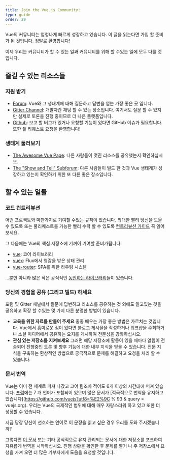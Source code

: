 ```yaml
---
title: Join the Vue.js Community!
type: guide
order: 29
---
```


Vue의 커뮤니티는 엄청나게 빠르게 성장하고 있습니다. 이 글을 읽는다면 가입 할 준비가 된 것입니다. 정말로 환영합니다!

이제 우리는 커뮤니티가 할 수 있는 일과 커뮤니티를 위해 할 수있는 일에 모두 다룰 것입니다.

## 즐길 수 있는 리소스들

### 지원 받기

- [Forum](http://forum.vuejs.org/): Vue와 그 생태계에 대해 질문하고 답변을 얻는 가장 좋은 곳 입니다.
- [Gitter Channel](https://gitter.im/vuejs/vue): 개발자간 채팅 할 수 있는 장소입니다. 여기서도 질문 할 수 있지만 실제로 토론을 진행 중이므로 더 나은 플랫폼입니다.
- [Github](https://github.com/vuejs): 보고 할 버그가 있거나 요청할 기능이 있다면 GitHub 이슈가 필요합니다. 또한 풀 리퀘스트 요청을 환영합니다!

### 생태계 둘러보기

- [The Awesome Vue Page](https://github.com/vuejs/awesome-vue): 다른 사람들이 멋진 리소스를 공유했는지 확인하십시오.
- [The "Show and Tell" Subforum](http://forum.vuejs.org/c/show-and-tell): 다른 사람들이 빌드 한 것과 Vue 생태계가 성장하고 있는지 확인하기 위한 또 다른 좋은 장소입니다.

## 할 수 있는 일들

### 코드 컨트리뷰션

어떤 프로젝트와 마찬가지로 기여할 수있는 규칙이 있습니다. 최대한 빨리 당신을 도울 수 있도록 또는 풀리퀘스트를 가능한 빨리 수락 할 수 있도록 [컨트리뷰션 가이드](https://github.com/vuejs/vue/blob/dev/.github/CONTRIBUTING.md) 꼭 읽어보세요.

그 다음에는 Vue의 핵심 저장소에 기꺼이 기여할 준비가됩니다.

- [vue](https://github.com/vuejs/vue): 코어 라이브러리
- [vuex](https://github.com/vuejs/vuex): Flux에서 영감을 받은 상태 관리
- [vue-router](https://github.com/vuejs/vue-router): SPA를 위한 라우팅 시스템

...뿐만 아니라 많은 작은 공식적인 [동반하는 라이브러리](https://github.com/vuejs)들이 있습니다.

### 당신의 경험을 공유 (그리고 빌드) 하세요

포럼 및 Gitter 채널에서 질문에 답변하고 리소스를 공유하는 것 외에도 알고있는 것을 공유하고 확장 할 수있는 몇 가지 다른 분명한 방법이 있습니다.

- **교육을 위한 자료를 만들어 주세요** 종종 배우는 가장 좋은 방법은 가르치는 것입니다. Vue에서 흥미로운 점이 있다면 블로그 게시물을 작성하거나 워크샵을 주최하거나 소셜 미디어에서 공유하는 요지를 게시하여 전문성을 강화하십시오.
- **관심 있는 저장소를 지켜보세요** 그러면 해당 저장소에 활동이 있을 때마다 알림이 전송되어 진행중인 토론 및 향후 기능에 대한 내부 지식을 얻을 수 있습니다. 전문 지식을 구축하는 환상적인 방법으로 궁극적으로 문제를 해결하고 요청을 처리 할 수 있습니다.

### 문서 번역

Vue는 이미 전 세계로 퍼져 나갔고 코어 팀조차 적어도 6개 이상의 시간대에 퍼져 있습니다. [포럼](http://forum.vuejs.org/)에는 7 개 언어가 포함되어 있으며 많은 문서가 [적극적으로 번역을 유지하고 있습니다](https://github.com/vuejs?utf8=%E2%9C % 93 & query = vuejs.org). 우리는 Vue의 국제적인 범위에 대해 매우 자랑스러워 하고 있고 또한 더 성장할 수 있습니다.

지금 당장 당신이 선호하는 언어로 이 문장을 읽고 싶은 경우 우리를 도와 주시겠습니까?

그렇다면 [이 문서](https://github.com/vuejs/vuejs.org/) 또는 기타 공식적으로 유지 관리되는 문서에 대한 저장소를 포크하여 자유롭게 번역을 시작하십시오. 진행 상황을 확인한 후 문제를 열거 나 주 저장소에서 요청을 가져 오면 더 많은 기부자에게 도움을 요청할 것입니다.

